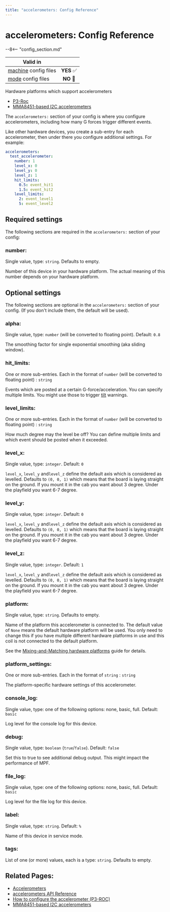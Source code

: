 ```yaml
---
title: "accelerometers: Config Reference"
---
```


# accelerometers: Config Reference

--8<-- "config_section.md"

| Valid in | |
|-----|:----:|
|[machine](instructions/machine_config.md) config files |**YES** :white_check_mark:|
|[mode](instructions/mode_config.md) config files|**NO** :no_entry_sign:|

Hardware platforms which support accelerometers

* [P3-Roc](../hardware/multimorphic/accelerometer.md)
* [MMA8451-based I2C accelerometers](../hardware/mma8451.md)

The `accelerometers:` section of your config is where you configure
accelerometers, including how many G forces trigger different events.

Like other hardware devices, you create a sub-entry for each
accelerometer, then under there you configure additional settings. For
example:

``` yaml
accelerometers:
  test_accelerometer:
    number: 1
    level_x: 0
    level_y: 0
    level_z: 1
    hit_limits:
      0.5: event_hit1
      1.5: event_hit2
    level_limits:
      2: event_level1
      5: event_level2
```

## Required settings

The following sections are required in the `accelerometers:` section of
your config:

### number:

Single value, type: `string`. Defaults to empty.

Number of this device in your hardware platform. The actual meaning of
this number depends on your hardware platform.

## Optional settings

The following sections are optional in the `accelerometers:` section of
your config. (If you don't include them, the default will be used).

### alpha:

Single value, type: `number` (will be converted to floating point).
Default: `0.8`

The smoothing factor for single exponential smoothing (aka sliding
window).

### hit_limits:

One or more sub-entries. Each in the format of `number` (will be
converted to floating point) : `string`

Events which are posted at a certain G-force/acceleration. You can
specify multiple limits. You might use those to trigger
[tilt](tilt.md) warnings.

### level_limits:

One or more sub-entries. Each in the format of `number` (will be
converted to floating point) : `string`

How much degree may the level be off? You can define multiple limits and
which event should be posted when it exceeded.

### level_x:

Single value, type: `integer`. Default: `0`

`level_x`, `level_y` and`level_z` define the default axis which is
considered as levelled. Defaults to `(0, 0, 1)` which means that the
board is laying straight on the ground. If you mount it in the cab you
want about 3 degree. Under the playfield you want 6-7 degree.

### level_y:

Single value, type: `integer`. Default: `0`

`level_x`, `level_y` and`level_z` define the default axis which is
considered as levelled. Defaults to `(0, 0, 1)` which means that the
board is laying straight on the ground. If you mount it in the cab you
want about 3 degree. Under the playfield you want 6-7 degree.

### level_z:

Single value, type: `integer`. Default: `1`

`level_x`, `level_y` and`level_z` define the default axis which is
considered as levelled. Defaults to `(0, 0, 1)` which means that the
board is laying straight on the ground. If you mount it in the cab you
want about 3 degree. Under the playfield you want 6-7 degree.

### platform:

Single value, type: `string`. Defaults to empty.

Name of the platform this accelerometer is connected to. The default
value of `None` means the default hardware platform will be used. You
only need to change this if you have multiple different hardware
platforms in use and this coil is not connected to the default platform.

See the [Mixing-and-Matching hardware platforms](../hardware/platform.md) guide for
details.

### platform_settings:

One or more sub-entries. Each in the format of `string` : `string`

The platform-specific hardware settings of this accelerometer.

### console_log:

Single value, type: one of the following options: none, basic, full.
Default: `basic`

Log level for the console log for this device.

### debug:

Single value, type: `boolean` (`true`/`false`). Default: `false`

Set this to true to see additional debug output. This might impact the
performance of MPF.

### file_log:

Single value, type: one of the following options: none, basic, full.
Default: `basic`

Log level for the file log for this device.

### label:

Single value, type: `string`. Default: `%`

Name of this device in service mode.

### tags:

List of one (or more) values, each is a type: `string`. Defaults to
empty.

## Related Pages:

* [Accelerometers](../mechs/accelerometers.md)
* [accelerometers API Reference](../code/api_reference/devices/accelerometers.md)
* [How to configure the accelerometer (P3-ROC)](../hardware/multimorphic/accelerometer.md)
* [MMA8451-based I2C accelerometers](../hardware/mma8451.md)
